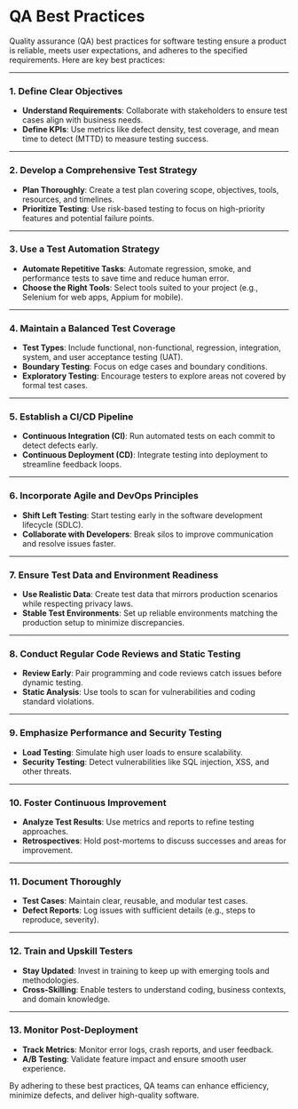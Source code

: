 # QA Best Practices
 
Quality assurance (QA) best practices for software testing ensure a product is reliable, meets user expectations, and adheres to the specified requirements. Here are key best practices:

---

### **1. Define Clear Objectives**
- **Understand Requirements**: Collaborate with stakeholders to ensure test cases align with business needs.
- **Define KPIs**: Use metrics like defect density, test coverage, and mean time to detect (MTTD) to measure testing success.

---

### **2. Develop a Comprehensive Test Strategy**
- **Plan Thoroughly**: Create a test plan covering scope, objectives, tools, resources, and timelines.
- **Prioritize Testing**: Use risk-based testing to focus on high-priority features and potential failure points.

---

### **3. Use a Test Automation Strategy**
- **Automate Repetitive Tasks**: Automate regression, smoke, and performance tests to save time and reduce human error.
- **Choose the Right Tools**: Select tools suited to your project (e.g., Selenium for web apps, Appium for mobile).

---

### **4. Maintain a Balanced Test Coverage**
- **Test Types**: Include functional, non-functional, regression, integration, system, and user acceptance testing (UAT).
- **Boundary Testing**: Focus on edge cases and boundary conditions.
- **Exploratory Testing**: Encourage testers to explore areas not covered by formal test cases.

---

### **5. Establish a CI/CD Pipeline**
- **Continuous Integration (CI)**: Run automated tests on each commit to detect defects early.
- **Continuous Deployment (CD)**: Integrate testing into deployment to streamline feedback loops.

---

### **6. Incorporate Agile and DevOps Principles**
- **Shift Left Testing**: Start testing early in the software development lifecycle (SDLC).
- **Collaborate with Developers**: Break silos to improve communication and resolve issues faster.

---

### **7. Ensure Test Data and Environment Readiness**
- **Use Realistic Data**: Create test data that mirrors production scenarios while respecting privacy laws.
- **Stable Test Environments**: Set up reliable environments matching the production setup to minimize discrepancies.

---

### **8. Conduct Regular Code Reviews and Static Testing**
- **Review Early**: Pair programming and code reviews catch issues before dynamic testing.
- **Static Analysis**: Use tools to scan for vulnerabilities and coding standard violations.

---

### **9. Emphasize Performance and Security Testing**
- **Load Testing**: Simulate high user loads to ensure scalability.
- **Security Testing**: Detect vulnerabilities like SQL injection, XSS, and other threats.

---

### **10. Foster Continuous Improvement**
- **Analyze Test Results**: Use metrics and reports to refine testing approaches.
- **Retrospectives**: Hold post-mortems to discuss successes and areas for improvement.

---

### **11. Document Thoroughly**
- **Test Cases**: Maintain clear, reusable, and modular test cases.
- **Defect Reports**: Log issues with sufficient details (e.g., steps to reproduce, severity).

---

### **12. Train and Upskill Testers**
- **Stay Updated**: Invest in training to keep up with emerging tools and methodologies.
- **Cross-Skilling**: Enable testers to understand coding, business contexts, and domain knowledge.

---

### **13. Monitor Post-Deployment**
- **Track Metrics**: Monitor error logs, crash reports, and user feedback.
- **A/B Testing**: Validate feature impact and ensure smooth user experience.

By adhering to these best practices, QA teams can enhance efficiency, minimize defects, and deliver high-quality software.